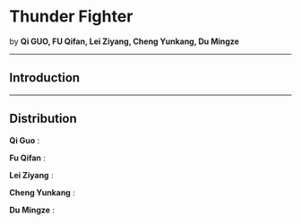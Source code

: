 # Thunder Fighter
 by **Qi GUO, FU Qifan, Lei Ziyang, Cheng Yunkang, Du Mingze**
***
## Introduction
***
##  Distribution

**Qi Guo** :

**Fu Qifan** :

**Lei Ziyang** :

**Cheng Yunkang** :

**Du Mingze** :

